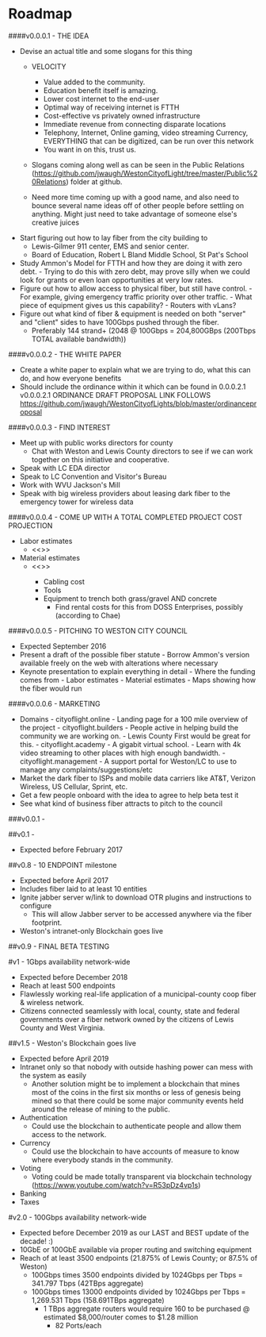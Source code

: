 # Roadmap

####v0.0.0.1 - THE IDEA
- Devise an actual title and some slogans for this thing
	- VELOCITY
		- Value added to the community.
		- Education benefit itself is amazing.
		- Lower cost internet to the end-user
		- Optimal way of receiving internet is FTTH
		- Cost-effective vs privately owned infrastructure
		- Immediate revenue from connecting disparate locations
		- Telephony, Internet, Online gaming, video streaming Currency, EVERYTHING that can be digitized, can be run over this network
		- You want in on this, trust us.
		
	- Slogans coming along well as can be seen in the Public Relations (https://github.com/jwaugh/WestonCityofLight/tree/master/Public%20Relations) folder at github.
	- Need more time coming up with a good name, and also need to bounce several name ideas off of other people before settling on anything. Might just need to take advantage of someone else's creative juices
- Start figuring out how to lay fiber from the city building to 
	- Lewis-Gilmer 911 center, EMS and senior center.
	- Board of Education, Robert L Bland Middle School, St Pat's School
- Study Ammon's Model for FTTH and how they are doing it with zero debt.
      - Trying to do this with zero debt, may prove silly when we could look for grants or even loan opportunities
        at very low rates.
- Figure out how to allow access to physical fiber, but still have control.
      - For example, giving emergency traffic priority over other traffic.
      	- What piece of equipment gives us this capability? 
      		- Routers with vLans?
- Figure out what kind of fiber & equipment is needed on both "server" and "client" sides to have 100Gbps pushed through the fiber.
	- Preferably 144 strand+ (2048 @ 100Gbps = 204,800GBps (200Tbps TOTAL available bandwidth))
		
####v0.0.0.2 - THE WHITE PAPER
   - Create a white paper to explain what we are trying to do, what this can do, and how everyone benefits
   - Should include the ordinance within it which can be found in 0.0.0.2.1
      v0.0.0.2.1 ORDINANCE DRAFT PROPOSAL LINK FOLLOWS
            https://github.com/jwaugh/WestonCityofLights/blob/master/ordinanceproposal

####v0.0.0.3 - FIND INTEREST
   - Meet up with public works directors for county
      - Chat with Weston and Lewis County directors to see if we can work together on this initiative and cooperative.
   - Speak with LC EDA director
   - Speak to LC Convention and Visitor's Bureau
   - Work with WVU Jackson's Mill
   - Speak with big wireless providers about leasing dark fiber to the emergency tower for wireless data

####v0.0.0.4 - COME UP WITH A TOTAL COMPLETED PROJECT COST PROJECTION
   - Labor estimates
      - <<<ESTIMATED PRICE HERE>>>
   - Material estimates
      - <<<ESTIMATED PRICE HERE>>>
         - Cabling cost
         - Tools
         - Equipment to trench both grass/gravel AND concrete
            - Find rental costs for this from DOSS Enterprises, possibly (according to Chae) 

####v0.0.0.5 - PITCHING TO WESTON CITY COUNCIL
- Expected September 2016
- Present a draft of the possible fiber statute
      - Borrow Ammon's version available freely on the web with alterations where necessary
- Keynote presentation to explain everything in detail
      - Where the funding comes from
      - Labor estimates
      - Material estimates
      - Maps showing how the fiber would run

####v0.0.0.6 -  MARKETING
- Domains
      - cityoflight.online - Landing page for a 100 mile overview of the project
      - cityoflight.builders - People active in helping build the community we are working on.
      - Lewis County First would be great for this.
      - cityoflight.academy - A gigabit virtual school. 
      - Learn with 4k video streaming to other places with high enough bandwidth.
      - cityoflight.management - A support portal for Weston/LC to use to manage any complaints/suggestions/etc
- Market the dark fiber to ISPs and mobile data carriers like AT&T, Verizon Wireless, US Cellular, Sprint, etc.
- Get a few people onboard with the idea to agree to help beta test it
- See what kind of business fiber attracts to pitch to the council

###v0.0.1 - 

##v0.1 - 
- Expected before February 2017

##v0.8 - 10 ENDPOINT milestone
- Expected before April 2017
- Includes fiber laid to at least 10 entities
- Ignite jabber server w/link to download OTR plugins and instructions to configure
	- This will allow Jabber server to be accessed anywhere via the fiber footprint.
- Weston's intranet-only Blockchain goes live

##v0.9 - FINAL BETA TESTING 

#v1 - 1Gbps availability network-wide
- Expected before December 2018
- Reach at least 500 endpoints
- Flawlessly working real-life application of a municipal-county coop fiber & wireless network. 
- Citizens connected seamlessly with local, county, state and federal governments over a fiber network owned by the citizens of Lewis County and West Virginia.

##v1.5 - Weston's Blockchain goes live
- Expected before April 2019
- Intranet only so that nobody with outside hashing power can mess with the system as easily
	- Another solution might be to implement a blockchain that mines most of the coins in the first six months or less of genesis being mined so that there could be some major community events held around the release of mining to the public.
- Authentication
	- Could use the blockchain to authenticate people and allow them access to the network.
- Currency
	- Could use the blockchain to have accounts of measure to know where everybody stands in the community.
- Voting
	- Voting could be made totally transparent via blockchain technology (https://www.youtube.com/watch?v=R53pDz4vp1s)
- Banking 
- Taxes

#v2.0 - 100Gbps availability network-wide
- Expected before December 2019 as our LAST and BEST update of the decade! :)
- 10GbE or 100GbE available via proper routing and switching equipment
- Reach of at least 3500 endpoints (21.875% of Lewis County; or 87.5% of Weston)
	- 100Gbps times 3500 endpoints divided by 1024Gbps per Tbps = 341.797 Tbps (42TBps aggregate)
	- 100Gbps times 13000 endpoints divided by 1024Gbps per Tbps = 1,269.531 Tbps (158.691TBps aggregate)
		- 1 TBps aggregate routers would require 160 to be purchased @ estimated $8,000/router comes to $1.28 million
			- 82 Ports/each
